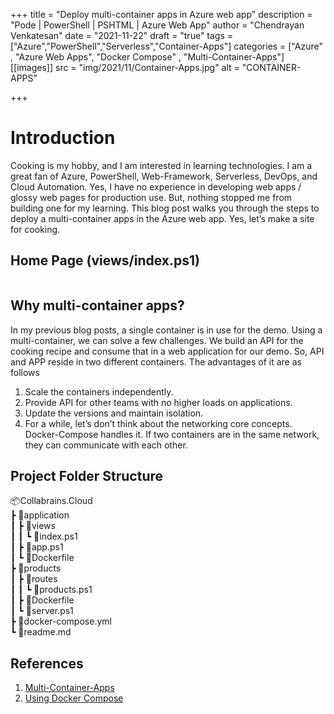 +++
title = "Deploy multi-container apps in Azure web app"
description = "Pode | PowerShell | PSHTML | Azure Web App"
author = "Chendrayan Venkatesan"
date = "2021-11-22"
draft = "true"
tags = ["Azure","PowerShell","Serverless","Container-Apps"]
categories = ["Azure" , "Azure Web Apps", "Docker Compose" , "Multi-Container-Apps"]
[[images]]
  src = "img/2021/11/Container-Apps.jpg"
  alt = "CONTAINER-APPS"

+++

# Introduction

Cooking is my hobby, and I am interested in learning technologies. I am a great fan of Azure, PowerShell, Web-Framework, Serverless, DevOps, and Cloud Automation. Yes, I have no experience in developing web apps / glossy web pages for production use. But, nothing stopped me from building one for my learning. This blog post walks you through the steps to deploy a multi-container apps in the Azure web app. Yes, let’s make a site for cooking. 

## Home Page (views/index.ps1)

```PowerShell

```

## Why multi-container apps? 

In my previous blog posts, a single container is in use for the demo. Using a multi-container, we can solve a few challenges. We build an API for the cooking recipe and consume that in a web application for our demo. So, API and APP reside in two different containers. The advantages of it are as follows

1. Scale the containers independently.  
2. Provide API for other teams with no higher loads on applications.  
3. Update the versions and maintain isolation.  
4. For a while, let’s don’t think about the networking core concepts. Docker-Compose handles it. If two containers are in the same     network, they can communicate with each other.  

## Project Folder Structure

📦Collabrains.Cloud  
 ┣ 📂application  
 ┃ ┣ 📂views  
 ┃ ┃ ┗ 📜index.ps1  
 ┃ ┣ 📜app.ps1  
 ┃ ┗ 📜Dockerfile  
 ┣ 📂products  
 ┃ ┣ 📂routes  
 ┃ ┃ ┗ 📜products.ps1  
 ┃ ┣ 📜Dockerfile  
 ┃ ┗ 📜server.ps1  
 ┣ 📜docker-compose.yml  
 ┗ 📜readme.md  



## References

1. [Multi-Container-Apps](https://docs.docker.com/get-started/07_multi_container/)
2. [Using Docker Compose](https://docs.docker.com/get-started/08_using_compose/)